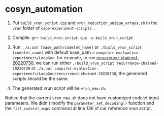 # cosyn_automation

1. Put `build_vrun_script.cpp` and `vrun_reduction_unique_arrays.sh` in the `vrun` folder of `cape-experiment-scripts
`.
2. Compile: `g++ build_vrun_script.cpp -o build_vrun_script`

3. Run: `./a.out [base_path/codelet_name]` or `./build_vrun_script [codelet_name]` with default base_path = `compiler-evaluation-experiments/LoopGen`. for example, to run [recurrence-chained-20220730](https://github.com/amchiclet/compiler-evaluation-experiments/tree/experiments/LoopGen/recurrence-chained-20220730), we can run either `./build_vrun_script recurrence-chained-20220730` or `./a.out compiler-evaluation-experiments/LoopGen/recurrence-chained-20220730`, the generated scripts should be the same.

4. The generated vrun script will be `vrun_new.sh`.

Notice that the current `vrun_new.sh` does not have customized codelet input parameters. We didn't modify the `parameter_set_decoding()` function and the `fill_codelet_maps` command at line 136 of our reference vrun script.